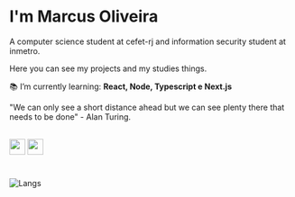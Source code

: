 <h1 align="start">I'm Marcus Oliveira</h1>

<div align="start">
A computer science student at cefet-rj and information security student at inmetro.

<br/>

Here you can see my projects and my studies things.

:books: I’m currently learning: **React, Node, Typescript e Next.js**

</div>

<div align="start">
"We can only see a short distance ahead but we can see plenty there that needs to be done" - Alan Turing.
</div>

<br/>

[<img src="https://img.shields.io/badge/Marcus Oliveira-f5f55d?style=flat-square&logo=linkedin&logoColor=black" height="28" />](https://www.linkedin.com/in/marcus-oliveira-3b92011a7/)
[<img src="https://img.shields.io/badge/Markusvi17@gmail.com-f5f55d?style=flat-square&logo=gmail&logoColor=black" height="28" />](mailto:markusvi17@gmail.com)

#

<img src="https://github-readme-stats.vercel.app/api/top-langs/?username=mvgoliveira&layout=compact&show_icons=true&theme=graywhite" alt="Langs" />

</div>
